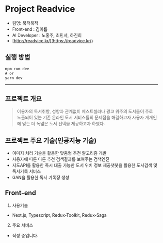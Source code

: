 # Project Readvice
- 팀명: 북적북적
- Front-end : 김아름
- AI Developer : 노홍주, 최민서, 하진희
- [http://readvice.kr/](https://readvice.kr/)

## 실행 방법
```ts
npm run dev
# or
yarn dev
```
---

## 프로젝트 개요
> 이용자의 독서취향, 성향과 관계없이 베스트셀러나 광고 위주의 도서들이 주로 노출되어 있는 기존 온라인 도서 서비스들의 문제점을 해결하고자 사용자 개개인에 맞는 더 폭넓은 도서 선택을 제공하고자 하였다.


## 프로젝트 주요 기술(인공지능 기술)
- 이미지 처리 기술을 활용한 맞춤형 추천 알고리즘 개발
- 사용자에 따른 다른 추천 검색결과를 보여주는 검색엔진
- 지도API를 활용한 즉시 대출 가능한 도서 위치 정보 제공챗봇을 활용한 도서검색 및 독서기록 서비스
- GAN을 활용한 독서 기록장 생성

## Front-end
1. 사용기술
- Next.js, Typescript, Redux-Toolkit, Redux-Saga

2. 주요 서비스
- 작성 중입니다.